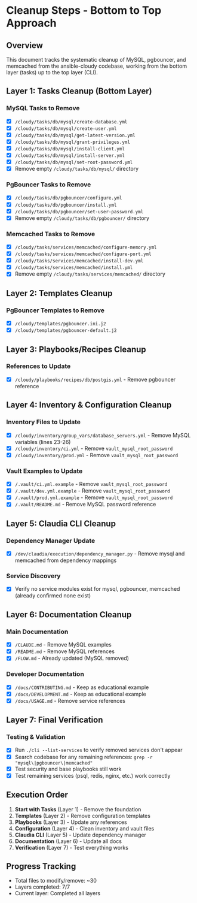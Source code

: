# Cleanup Steps - Bottom to Top Approach

## Overview
This document tracks the systematic cleanup of MySQL, pgbouncer, and memcached from the ansible-cloudy codebase, working from the bottom layer (tasks) up to the top layer (CLI).

## Layer 1: Tasks Cleanup (Bottom Layer)
### MySQL Tasks to Remove
- [x] `/cloudy/tasks/db/mysql/create-database.yml`
- [x] `/cloudy/tasks/db/mysql/create-user.yml`
- [x] `/cloudy/tasks/db/mysql/get-latest-version.yml`
- [x] `/cloudy/tasks/db/mysql/grant-privileges.yml`
- [x] `/cloudy/tasks/db/mysql/install-client.yml`
- [x] `/cloudy/tasks/db/mysql/install-server.yml`
- [x] `/cloudy/tasks/db/mysql/set-root-password.yml`
- [x] Remove empty `/cloudy/tasks/db/mysql/` directory

### PgBouncer Tasks to Remove
- [x] `/cloudy/tasks/db/pgbouncer/configure.yml`
- [x] `/cloudy/tasks/db/pgbouncer/install.yml`
- [x] `/cloudy/tasks/db/pgbouncer/set-user-password.yml`
- [x] Remove empty `/cloudy/tasks/db/pgbouncer/` directory

### Memcached Tasks to Remove
- [x] `/cloudy/tasks/services/memcached/configure-memory.yml`
- [x] `/cloudy/tasks/services/memcached/configure-port.yml`
- [x] `/cloudy/tasks/services/memcached/install-dev.yml`
- [x] `/cloudy/tasks/services/memcached/install.yml`
- [x] Remove empty `/cloudy/tasks/services/memcached/` directory

## Layer 2: Templates Cleanup
### PgBouncer Templates to Remove
- [x] `/cloudy/templates/pgbouncer.ini.j2`
- [x] `/cloudy/templates/pgbouncer-default.j2`

## Layer 3: Playbooks/Recipes Cleanup
### References to Update
- [x] `/cloudy/playbooks/recipes/db/postgis.yml` - Remove pgbouncer reference

## Layer 4: Inventory & Configuration Cleanup
### Inventory Files to Update
- [x] `/cloudy/inventory/group_vars/database_servers.yml` - Remove MySQL variables (lines 23-26)
- [x] `/cloudy/inventory/ci.yml` - Remove `vault_mysql_root_password`
- [x] `/cloudy/inventory/prod.yml` - Remove `vault_mysql_root_password`

### Vault Examples to Update
- [x] `/.vault/ci.yml.example` - Remove `vault_mysql_root_password`
- [x] `/.vault/dev.yml.example` - Remove `vault_mysql_root_password`
- [x] `/.vault/prod.yml.example` - Remove `vault_mysql_root_password`
- [x] `/.vault/README.md` - Remove MySQL password reference

## Layer 5: Claudia CLI Cleanup
### Dependency Manager Update
- [x] `/dev/claudia/execution/dependency_manager.py` - Remove mysql and memcached from dependency mappings

### Service Discovery
- [x] Verify no service modules exist for mysql, pgbouncer, memcached (already confirmed none exist)

## Layer 6: Documentation Cleanup
### Main Documentation
- [x] `/CLAUDE.md` - Remove MySQL examples
- [x] `/README.md` - Remove MySQL references
- [x] `/FLOW.md` - Already updated (MySQL removed)

### Developer Documentation
- [x] `/docs/CONTRIBUTING.md` - Keep as educational example
- [x] `/docs/DEVELOPMENT.md` - Keep as educational example
- [x] `/docs/USAGE.md` - Remove service references

## Layer 7: Final Verification
### Testing & Validation
- [x] Run `./cli --list-services` to verify removed services don't appear
- [x] Search codebase for any remaining references: `grep -r "mysql\|pgbouncer\|memcached"`
- [x] Test security and base playbooks still work
- [x] Test remaining services (psql, redis, nginx, etc.) work correctly

## Execution Order
1. **Start with Tasks** (Layer 1) - Remove the foundation
2. **Templates** (Layer 2) - Remove configuration templates
3. **Playbooks** (Layer 3) - Update any references
4. **Configuration** (Layer 4) - Clean inventory and vault files
5. **Claudia CLI** (Layer 5) - Update dependency manager
6. **Documentation** (Layer 6) - Update all docs
7. **Verification** (Layer 7) - Test everything works

## Progress Tracking
- Total files to modify/remove: ~30
- Layers completed: 7/7
- Current layer: Completed all layers